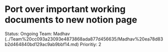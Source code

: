 # Port over important working documents to new notion page

Status: Ongoing
Team: Madhav (../Team%20cc093a23093e4873868ada877d456635/Madhav%20ea78d83b2d464840bd129ac9ab9bbf14.md)
Prioritiy: 2